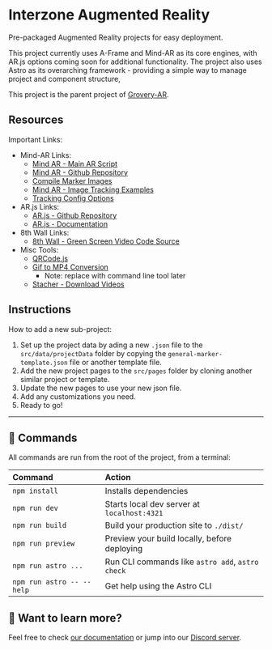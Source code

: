 # Interzone Augmented Reality
Pre-packaged Augmented Reality projects for easy deployment.

This project currently uses A-Frame and Mind-AR as its core engines, with AR.js options coming soon for additional functionality. The project also uses Astro as its overarching framework - providing a simple way to manage project and component structure, 

This project is the parent project of [Grovery-AR](https://github.com/thegrovery/grovery-augmented-reality).

## Resources
Important Links:
- Mind-AR Links:    
    - [Mind AR - Main AR Script](https://github.com/hiukim/mind-ar-js)
    - [Mind AR - Github Repository](https://github.com/hiukim/mind-ar-js)
    - [Compile Marker Images](https://hiukim.github.io/mind-ar-js-doc/tools/compile/)
    - [Mind AR - Image Tracking Examples](https://hiukim.github.io/mind-ar-js-doc/examples/summary)
    - [Tracking Config Options](https://hiukim.github.io/mind-ar-js-doc/quick-start/tracking-config)
- AR.js Links:
    - [AR.js - Github Repository](https://github.com/AR-js-org/AR.js)
    - [AR.js - Documentation](https://ar-js-org.github.io/AR.js-Docs/)
- 8th Wall Links:   
    - [8th Wall - Green Screen Video Code Source](https://www.8thwall.com/playground/alpha-video-slam-aframe/code/)
- Misc Tools:
    - [QRCode.js](https://github.com/davidshimjs/qrcodejs)
    - [Gif to MP4 Conversion](https://ezgif.com/gif-to-mp4) 
        - Note: replace with command line tool later
    - [Stacher - Download Videos](https://stacher.io/)

## Instructions

How to add a new sub-project:
1. Set up the project data by ading a new `.json` file to the `src/data/projectData` folder by copying the `general-marker-template.json` file or another template file.
2. Add the new project pages to the `src/pages` folder by cloning another similar project or template.
3. Update the new pages to use your new json file.
4. Add any customizations you need.
5. Ready to go!

---

## 🧞 Commands

All commands are run from the root of the project, from a terminal:

| Command                   | Action                                           |
| :------------------------ | :----------------------------------------------- |
| `npm install`             | Installs dependencies                            |
| `npm run dev`             | Starts local dev server at `localhost:4321`      |
| `npm run build`           | Build your production site to `./dist/`          |
| `npm run preview`         | Preview your build locally, before deploying     |
| `npm run astro ...`       | Run CLI commands like `astro add`, `astro check` |
| `npm run astro -- --help` | Get help using the Astro CLI                     |

## 👀 Want to learn more?

Feel free to check [our documentation](https://docs.astro.build) or jump into our [Discord server](https://astro.build/chat).
